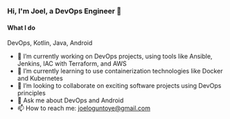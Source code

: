 ### Hi, I'm Joel, a DevOps Engineer  👋

<!--
**jtoguntoye/jtoguntoye** is a ✨ _special_ ✨ repository because its `README.md` (this file) appears on your GitHub profile. -->
#### What I do
DevOps, Kotlin, Java, Android

- 🔭 I’m currently working on DevOps projects, using tools like Ansible, Jenkins, IAC with Terraform, and AWS    
- 🌱 I’m currently learning to use containerization technologies like Docker and Kubernetes   
- 👯 I’m looking to collaborate on exciting software projects using DevOps principles 
- 💬 Ask me about DevOps and Android
- 📫 How to reach me: joeloguntoye@gmail.com

